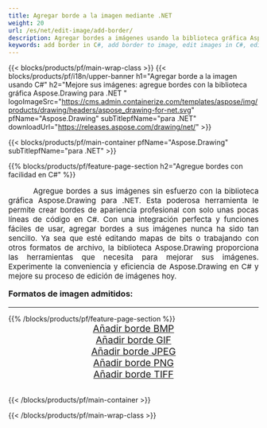 ```yaml
---
title: Agregar borde a la imagen mediante .NET
weight: 20
url: /es/net/edit-image/add-border/
description: Agregar bordes a imágenes usando la biblioteca gráfica Aspose.Drawing para .NET (C#)
keywords: add border in C#, add border to image, edit images in C#, edit bitmap, graphic library para .NET
---
```


{{< blocks/products/pf/main-wrap-class >}}
{{< blocks/products/pf/i18n/upper-banner h1="Agregar borde a la imagen usando C#" h2="Mejore sus imágenes: agregue bordes con la biblioteca gráfica Aspose.Drawing para .NET " logoImageSrc="https://cms.admin.containerize.com/templates/aspose/img/products/drawing/headers/aspose_drawing-for-net.svg" pfName="Aspose.Drawing" subTitlepfName="para .NET" downloadUrl="https://releases.aspose.com/drawing/net/" >}}

{{< blocks/products/pf/main-container pfName="Aspose.Drawing" subTitlepfName="para .NET" >}}

{{% blocks/products/pf/feature-page-section  h2="Agregue bordes con facilidad en C#" %}}
<p align="justify" style="text-indent:50px;font-size:15px;">
Agregue bordes a sus imágenes sin esfuerzo con la biblioteca gráfica Aspose.Drawing para .NET. Esta poderosa herramienta le permite crear bordes de apariencia profesional con solo unas pocas líneas de código en C#. Con una integración perfecta y funciones fáciles de usar, agregar bordes a sus imágenes nunca ha sido tan sencillo. Ya sea que esté editando mapas de bits o trabajando con otros formatos de archivo, la biblioteca Aspose.Drawing proporciona las herramientas que necesita para mejorar sus imágenes. Experimente la conveniencia y eficiencia de Aspose.Drawing en C# y mejore su proceso de edición de imágenes hoy.</p>

<h3 style="margin-top:16px;">
Formatos de imagen admitidos:
</h3>

<hr/>
{{% /blocks/products/pf/feature-page-section %}}
<div class="container-fluid productfamilypage bg-gray">
    <div class="convertypes bg-gray agp-content section">
        <div class="container">
		    <div class="row other-converters" style="font-size: 19px;text-align:center;">
		        <div class='col-md-3 other-converter remove-lp remove-rp'><a href="bmp/" style="padding:15px;">Añadir borde BMP</a></div>
                <div class='col-md-3 other-converter remove-lp remove-rp'><a href="gif/" style="padding:15px;">Añadir borde GIF</a></div>
                <div class='col-md-3 other-converter remove-lp remove-rp'><a href="jpeg/" style="padding:15px;">Añadir borde JPEG</a></div>
                <div class='col-md-3 other-converter remove-lp remove-rp'><a href="png/" style="padding:15px;">Añadir borde PNG</a></div>
                <div class='col-md-3 other-converter remove-lp remove-rp'><a href="tiff/" style="padding:15px;">Añadir borde TIFF</a></div>
            </div>
        </div>
    </div>
</div>
<br/>

{{< /blocks/products/pf/main-container >}}

{{< /blocks/products/pf/main-wrap-class >}}
